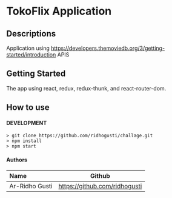 # TokoFlix Application

## Descriptions
Application using https://developers.themoviedb.org/3/getting-started/introduction APIS

## Getting Started
The app using react, redux, redux-thunk, and react-router-dom.

## How to use
#### DEVELOPMENT
```
> git clone https://github.com/ridhogusti/challage.git
> npm install
> npm start
```
#### Authors
|Name           |Github                          |
|:--------------|:------------------------------:|
|Ar-Ridho Gusti |https://github.com/ridhogusti    |